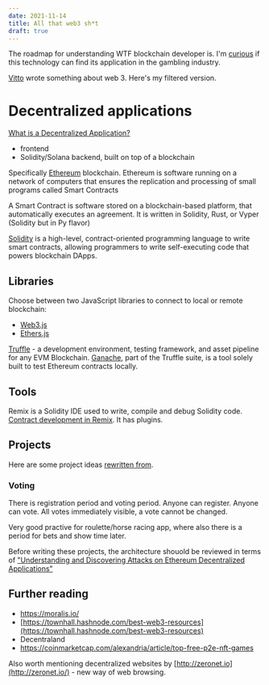 ```yaml
---
date: 2021-11-14
title: All that web3 sh*t
draft: true
---
```


The roadmap for understanding WTF blockchain developer is. I'm [curious](https://twitter.com/mikolasan/status/1440242044518027268) if this technology can find its application in the gambling industry.

[Vitto](https://twitter.com/VittoStack/status/1439980837899055108) wrote something about web 3. Here's my filtered version.


# Decentralized applications

[What is a Decentralized Application?](https://youtu.be/F50OrwV6Uk8)

- frontend
- Solidity/Solana backend, built on top of a blockchain

Specifically [Ethereum](https://youtube.com/watch?v=gjwr-7PgpN8) blockchain. Ethereum is software running on a network of computers that ensures the replication and processing of small programs called Smart Contracts

A Smart Contract is software stored on a blockchain-based platform, that automatically executes an agreement. It is written in Solidity, Rust, or Vyper (Solidity but in Py flavor)

[Solidity](https://youtube.com/watch?v=M576WGiDBdQ) is a high-level, contract-oriented programming language to write smart contracts, allowing programmers to write self-executing code that powers blockchain DApps.


## Libraries 

Choose between two JavaScript libraries to connect to local or remote blockchain:

- [Web3.js](https://youtube.com/watch?v=t3wM5903ty0&list=PLS5SEs8ZftgXlCGXNfzKdq7nGBcIaVOdN)
- [Ethers.js](https://youtube.com/watch?v=a0osIaAOFSE)

[Truffle](https://youtube.com/watch?v=62f757RVEvU&t=172s) - a development environment, testing framework, and asset pipeline for any EVM Blockchain. [Ganache](https://trufflesuite.com/docs/ganache/overview), part of the Truffle suite, is a tool solely built to test Ethereum contracts locally.


## Tools

Remix is a Solidity IDE used to write, compile and debug Solidity code. [Contract development in Remix](https://youtu.be/p3C7jljTXaA). It has plugins.


## Projects

Here are some project ideas [rewritten from](https://ethhole.com/challenge).

### Voting

There is registration period and voting period. Anyone can register. Anyone can vote. All votes immediately visible, a vote cannot be changed. 



Very good practive for roulette/horse racing app, where also there is a period for bets and show time later.

Before writing these projects, the architecture shouold be reviewed in terms of ["Understanding and Discovering Attacks on Ethereum Decentralized Applications"](https://www.usenix.org/system/files/sec21summer_su.pdf)

## Further reading

- https://moralis.io/
- [https://townhall.hashnode.com/best-web3-resources](https://townhall.hashnode.com/best-web3-resources)
- Decentraland
- https://coinmarketcap.com/alexandria/article/top-free-p2e-nft-games

Also worth mentioning decentralized websites by [http://zeronet.io](http://zeronet.io/) - new way of web browsing.